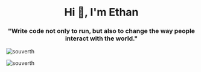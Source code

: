 <h1 align="center">Hi 👋, I'm Ethan</h1>
<h3 align="center">"Write code not only to run, but also to change the way people interact with the world."</h3>

<p align="left"> <img src="https://komarev.com/ghpvc/?username=souverth&label=Profile%20views&color=0e75b6&style=flat" alt="souverth" /> </p>

<p><img align="center" src="https://github-readme-streak-stats.herokuapp.com/?user=souverth&" alt="souverth" /></p>
